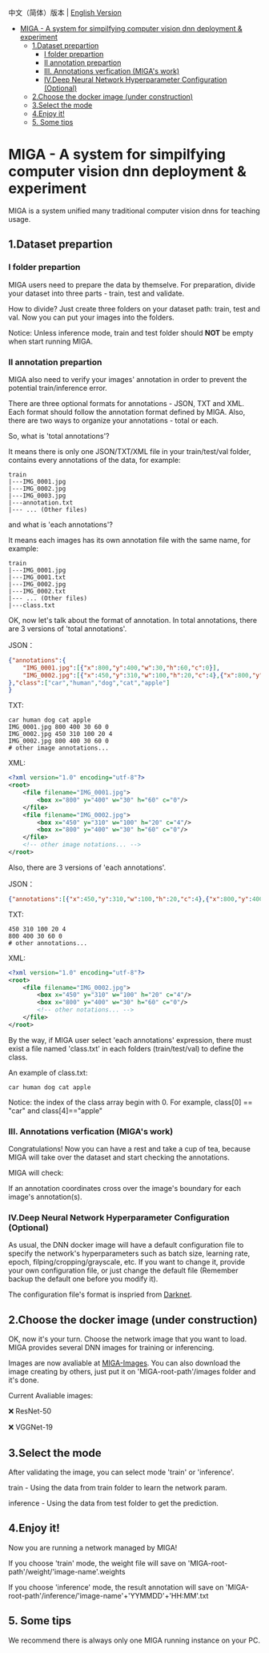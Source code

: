 中文（简体）版本 | [English Version](https://github.com/KarKLi/MIGA/blob/master/readme.md)
* [MIGA \-  A system for simpilfying computer vision dnn deployment &amp; experiment](#miga----a-system-for-simpilfying-computer-vision-dnn-deployment--experiment)
  * [1\.Dataset prepartion](#1dataset-prepartion)
    * [I folder prepartion](#i-folder-prepartion)
    * [II annotation prepartion](#ii-annotation-prepartion)
    * [III\. Annotations verfication (MIGA's work)](#iii-annotations-verfication-migas-work)
    * [IV\.Deep Neural Network Hyperparameter Configuration (Optional)](#ivdeep-neural-network-hyperparameter-configuration-optional)
  * [2\.Choose the docker image (under construction)](#2choose-the-docker-image-under-construction)
  * [3\.Select the mode](#3select-the-mode)
  * [4\.Enjoy it\!](#4enjoy-it)
  * [5\. Some tips](#5-some-tips)
# MIGA -  A system for simpilfying computer vision dnn deployment & experiment
MIGA is a system unified many traditional computer vision dnns for teaching usage.
## 1.Dataset prepartion
### I folder prepartion
MIGA users need to prepare the data by themselve. For preparation, divide your dataset into three parts - train, test and validate.

How to divide? Just create three folders on your dataset path: train, test and val.
Now you can put your images into the folders.

Notice: Unless inference mode, train and test folder should **NOT** be empty when start running MIGA.

### II annotation prepartion
MIGA also need to verify your images' annotation in order to prevent the potential train/inference error.

There are three optional formats for annotations - JSON, TXT and XML. Each format should follow the annotation format defined by MIGA.
Also, there are two ways to organize your annotations - total or each.

So, what is 'total annotations'?

It means there is only one JSON/TXT/XML file in your train/test/val folder, contains every annotations of the data, for example:
```
train
|---IMG_0001.jpg
|---IMG_0002.jpg
|---IMG_0003.jpg
|---annotation.txt
|--- ... (Other files)
```

and what is 'each annotations'?

It means each images has its own annotation file with the same name, for example:
```
train
|---IMG_0001.jpg
|---IMG_0001.txt
|---IMG_0002.jpg
|---IMG_0002.txt
|--- ... (Other files)
|---class.txt
```

OK, now let's talk about the format of annotation. In total annotations, there are 3 versions of 'total annotations'.

JSON：
```json
{"annotations":{
    "IMG_0001.jpg":[{"x":800,"y":400,"w":30,"h":60,"c":0}],
    "IMG_0002.jpg":[{"x":450,"y":310,"w":100,"h":20,"c":4},{"x":800,"y":400,"w":30,"h":60,"c":0}]
},"class":["car","human","dog","cat","apple"]
}
```

TXT:
```plain
car human dog cat apple
IMG_0001.jpg 800 400 30 60 0
IMG_0002.jpg 450 310 100 20 4
IMG_0002.jpg 800 400 30 60 0
# other image annotations...
```

XML:
```xml
<?xml version="1.0" encoding="utf-8"?>
<root>
    <file filename="IMG_0001.jpg">
        <box x="800" y="400" w="30" h="60" c="0"/>
    </file>
    <file filename="IMG_0002.jpg">
        <box x="450" y="310" w="100" h="20" c="4"/>
        <box x="800" y="400" w="30" h="60" c="0"/>
    </file>
    <!-- other image notations... -->
</root>
```

Also, there are 3 versions of 'each annotations'.

JSON：
```json
{"annotations":[{"x":450,"y":310,"w":100,"h":20,"c":4},{"x":800,"y":400,"w":30,"h":60,"c":0}]}
```

TXT:
```plain
450 310 100 20 4
800 400 30 60 0
# other annotations...
```

XML:
```xml
<?xml version="1.0" encoding="utf-8"?>
<root>
    <file filename="IMG_0002.jpg">
        <box x="450" y="310" w="100" h="20" c="4"/>
        <box x="800" y="400" w="30" h="60" c="0"/>
        <!-- other notations... -->
    </file>
</root>
```

By the way, if MIGA user select 'each annotations' expression, there must exist a file named 'class.txt' in each folders (train/test/val) to define the class.

An example of class.txt:
```plain
car human dog cat apple
```

Notice: the index of the class array begin with 0. For example, class[0] == "car" and class[4]=="apple"

### III. Annotations verfication (MIGA's work)
Congratulations! Now you can have a rest and take a cup of tea, because MIGA will take over the dataset and start checking the annotations.

MIGA will check:

If an annotation coordinates cross over the image's boundary for each image's annotation(s).

### IV.Deep Neural Network Hyperparameter Configuration (Optional)
As usual, the DNN docker image will have a default configuration file to specify the network's hyperparameters such as batch size, learning rate, epoch, filping/cropping/grayscale, etc. If you want to change it, provide your own configuration file, or just change the default file (Remember backup the default one before you modify it).

The configuration file's format is inspried from [Darknet](https://github.com/AlexeyAB/darknet).

## 2.Choose the docker image (under construction)
OK, now it's your turn. Choose the network image that you want to load. MIGA provides several DNN images for training or inferencing.

Images are now avaliable at [MIGA-Images](https://github.com/KarKLi/MIGA-Images).
You can also download the image creating by others, just put it on 'MIGA-root-path'/images folder and it's done.

Current Avaliable images:

❌ ResNet-50

❌ VGGNet-19

## 3.Select the mode
After validating the image, you can select mode 'train' or 'inference'.

train - Using the data from train folder to learn the network param.

inference - Using the data from test folder to get the prediction.

## 4.Enjoy it!
Now you are running a network managed by MIGA!

If you choose 'train' mode, the weight file will save on 'MIGA-root-path'/weight/'image-name'.weights

If you choose 'inference' mode, the result annotation will save on 'MIGA-root-path'/inference/'image-name'+'YYMMDD'+'HH:MM'.txt

## 5. Some tips
We recommend there is always only one MIGA running instance on your PC.